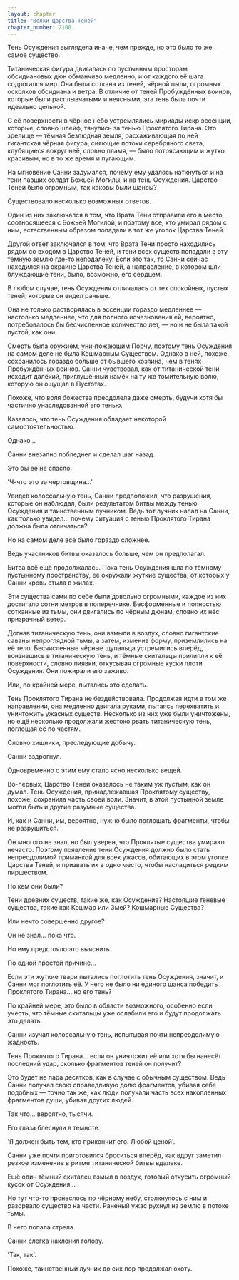 ```yaml
---
layout: chapter
title: "Волки Царства Теней"
chapter_number: 2100
---
```




Тень Осуждения выглядела иначе, чем прежде, но это было то же самое существо.

Титаническая фигура двигалась по пустынным просторам обсидиановых дюн обманчиво медленно, и от каждого её шага содрогался мир. Она была соткана из теней, чёрной пыли, огромных осколков обсидиана и ветра. В отличие от теней Пробуждённых воинов, которые были расплывчатыми и неясными, эта тень была почти идеально цельной.

С её поверхности в чёрное небо устремлялись мириады искр эссенции, которые, словно шлейф, тянулись за тенью Проклятого Тирана. Это зрелище — тёмная безлюдная земля, расхаживающая по ней гигантская чёрная фигура, сияющие потоки серебряного света, клубящиеся вокруг неё, словно пламя, — было потрясающим и жутко красивым, но в то же время и пугающим.

На мгновение Санни задумался, почему ему удалось наткнуться и на тени павших солдат Божьей Могилы, и на тень Осуждения. Царство Теней было огромным, так каковы были шансы?

Существовало несколько возможных ответов.

Один из них заключался в том, что Врата Тени отправили его в место, соотносящееся с Божьей Могилой, и поэтому все, кто умирал рядом с ним, естественным образом попадали в тот же уголок Царства Теней.

Другой ответ заключался в том, что Врата Тени просто находились рядом со входом в Царство Теней, и тени всех существ попадали в эту тёмную землю где-то неподалёку. Если это так, то Санни сейчас находился на окраине Царства Теней, а направление, в котором шли блуждающие тени, было, возможно, его сердцем.

В любом случае, тень Осуждения отличалась от тех спокойных, пустых теней, которые он видел раньше.

Она не только растворялась в эссенции гораздо медленнее — настолько медленнее, что для полного исчезновения ей, вероятно, потребовалось бы бесчисленное количество лет, — но и не была такой пустой, как они.

Смерть была оружием, уничтожающим Порчу, поэтому тень Осуждения на самом деле не была Кошмарным Существом. Однако в ней, похоже, сохранилось гораздо больше от бывшего хозяина, чем в тенях Пробуждённых воинов. Санни чувствовал, как от титанической тени исходит далёкий, приглушённый намёк на ту же томительную волю, которую он ощущал в Пустотах.

Похоже, что воля божества преодолела даже смерть, будучи хотя бы частично унаследованной его тенью.

Казалось, что тень Осуждения обладает некоторой самостоятельностью.

Однако...

Санни внезапно побледнел и сделал шаг назад.

Это бы её не спасло.

'Ч-что это за чертовщина...'

Увидев колоссальную тень, Санни предположил, что разрушения, которые он наблюдал, были результатом битвы между тенью Осуждения и таинственным лучником. Ведь тот лучник напал на Санни, как только увидел... почему ситуация с тенью Проклятого Тирана должна была отличаться?

Но на самом деле всё было гораздо сложнее.

Ведь участников битвы оказалось больше, чем он предполагал.

Битва всё ещё продолжалась. Пока тень Осуждения шла по тёмному пустынному пространству, её окружали жуткие существа, от которых у Санни кровь стыла в жилах.

Эти существа сами по себе были довольно огромными, каждое из них достигало сотни метров в поперечнике. Бесформенные и полностью сотканные из тьмы, они двигались по чёрным дюнам, словно их нёс призрачный ветер.

Догнав титаническую тень, они взмыли в воздух, словно гигантские саваны непроглядной тьмы, а затем, изменив форму, приземлились на её тело. Бесчисленные чёрные щупальца устремились вперёд, вонзившись в титаническую тень, и тёмные скитальцы прилипли к её поверхности, словно пиявки, откусывая огромные куски плоти Осуждения. Они пожирали его заживо.

Или, по крайней мере, пытались это сделать.

Тень Проклятого Тирана не бездействовала. Продолжая идти в том же направлении, она медленно двигала руками, пытаясь перехватить и уничтожить ужасных существ. Несколько из них уже были уничтожены, но ещё несколько продолжали жестоко рвать титаническую тень, поглощая её по частям.

Словно хищники, преследующие добычу.

Санни вздрогнул.

Одновременно с этим ему стало ясно несколько вещей.

Во-первых, Царство Теней оказалось не таким уж пустым, как он думал. Тень Осуждения, принадлежавшая Проклятому существу, похоже, сохранила часть своей воли. Значит, в этой пустынной земле могли быть и другие разумные существа.

И, как и Санни, им, вероятно, нужно было поглощать фрагменты, чтобы не разрушиться.

Он многого не знал, но был уверен, что Проклятые существа умирают нечасто. Поэтому появление тени Осуждения должно было стать непреодолимой приманкой для всех ужасов, обитающих в этом уголке Царства Теней, и призвать их в одно место, чтобы насладиться редким пиршеством.

Но кем они были?

Тени древних существ, такие же, как Осуждение? Настоящие теневые существа, такие как Кошмар или Змей? Кошмарные Существа?

Или нечто совершенно другое?

Он не знал... пока что.

Но ему предстояло это выяснить.

По одной простой причине...

Если эти жуткие твари пытались поглотить тень Осуждения, значит, и Санни мог поглотить её. У него не было ни единого шанса победить Проклятого Тирана... но его тень?

По крайней мере, это было в области возможного, особенно если учесть, что тёмные скитальцы уже ослабили его и будут продолжать это делать.

Санни изучал колоссальную тень, испытывая почти непреодолимую жадность.

Тень Проклятого Тирана... если он уничтожит её или хотя бы нанесёт последний удар, сколько фрагментов теней он получит?

Это будет не пара десятков, как в случае с обычным существом. Ведь Санни получал свою справедливую долю фрагментов, убивая себе подобных — точно так же, как люди получали часть всех накопленных фрагментов души, убивая других людей.

Так что... вероятно, тысячи.

Его глаза блеснули в темноте.

'Я должен быть тем, кто прикончит его. Любой ценой'.

Санни уже почти приготовился броситься вперёд, как вдруг заметил резкое изменение в ритме титанической битвы вдалеке.

Ещё один тёмный скиталец взмыл в воздух, готовый откусить огромный кусок от Осуждения...

Но тут что-то пронеслось по чёрному небу, столкнулось с ним и разорвало существо на части. Раненый ужас рухнул на землю в потоке тьмы.

В него попала стрела.

Санни слегка наклонил голову.

'Так, так'.

Похоже, таинственный лучник до сих пор продолжал охоту.

